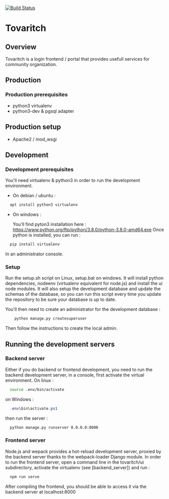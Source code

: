 [![Build Status](https://drone.stjv.fr/api/badges/com-oi/tovaritch/status.svg)](https://drone.stjv.fr/com-oi/tovaritch)

# Tovaritch

## Overview

Tovaritch is a login frontend / portal that provides usefull services for community
organization.

## Production

### Production prerequisites

- python3 virtualenv
- python3-dev & pgsql adapter

## Production setup

- Apache2 / mod_wsgi

## Development

### Development prerequisites

You'll need virtualenv & python3 in order to run the development environment.

- On debian / ubuntu :

``` bash
  apt install python3 virtualenv
```

- On windows :

  You'll find pyton3 installation here :
 <https://www.python.org/ftp/python/3.8.0/python-3.8.0-amd64.exe>
  Once python is installed, you can run :

```bash
  pip install virtualenv
```

  In an administrator console.

### Setup

Run the setup.sh script on Linux, setup.bat on windows. It will install python
dependencies, nodeenv (virtualenv equivalent for node.js) and install the ui
node modules. It will also setup the development database and update the schemas
of the database, so you can run this script every time you update the repository
to be sure your database is up to date.

You'll then need to create an administrator for the development database :

```bash
    python manage.py createsuperuser
```

Then follow the instructions to create the local admin.

## Running the development servers

### Backend server

Either if you do backend or frontend development, you need to run the backend
development server, in a console, first activate the virtual environment. On
linux :

```bash
  source .env/bin/activate
```

on Windows :

```powershell
  .env\bin\activate.ps1
```

then run the server :

```bash
  python manage.py runserver 0.0.0.0:8000
```

### Frontend server

Node.js and wepack provides a hot-reload development server, proxied by the
backend server thanks to the webpack-loader Django module. In order to run the
frontend server, open a command line in the tovaritch/ui subdirectory, activate the
virtualenv (see [backend_server]) and run :

```bash
  npm run serve
```

After compiling the frontend, you should be able to access it via the backend
server at localhost:8000

